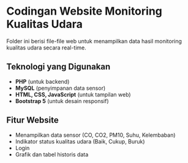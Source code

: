 # Codingan Website Monitoring Kualitas Udara

Folder ini berisi file-file web untuk menampilkan data hasil monitoring kualitas udara secara real-time.

## Teknologi yang Digunakan
- **PHP** (untuk backend)
- **MySQL** (penyimpanan data sensor)
- **HTML, CSS, JavaScript** (untuk tampilan web)
- **Bootstrap 5** (untuk desain responsif)

## Fitur Website
- Menampilkan data sensor (CO, CO2, PM10, Suhu, Kelembaban)
- Indikator status kualitas udara (Baik, Cukup, Buruk)
- Login 
- Grafik dan tabel historis data


